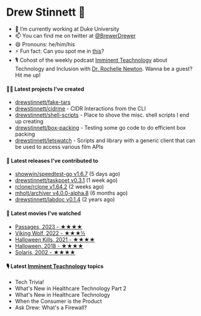 
# Drew Stinnett 👋

- 🔭 I’m currently working at Duke University
- 📫 You can find me on twitter at [@BrewerDrewer](https://twitter.com/BrewerDrewer)
- 😄 Pronouns: he/him/his
- ⚡ Fun fact: Can you spot me in [this](https://www.youtube.com/watch?v=oL9WnB0qHBA)?
- 🎙 Cohost of the weekly podcast [Imminent Teachnology](https://podcast.imminentteachnology.com/) about Technology and Inclusion with [Dr. Rochelle Newton](https://www.linkedin.com/in/drrochellenewton/). Wanna be a guest? Hit me up!

#### 👨‍💻 Latest projects I've created
- [drewstinnett/fake-tars](https://github.com/drewstinnett/fake-tars)
- [drewstinnett/cidrme](https://github.com/drewstinnett/cidrme) - CIDR Interactions from the CLI
- [drewstinnett/shell-scripts](https://github.com/drewstinnett/shell-scripts) - Place to shove the misc. shell scripts I end up creating
- [drewstinnett/box-packing](https://github.com/drewstinnett/box-packing) - Testing some go code to do efficient box packing
- [drewstinnett/letswatch](https://github.com/drewstinnett/letswatch) - Scripts and library with a generic client that can be used to access various film APIs

#### 🚀 Latest releases I've contributed to
- [showwin/speedtest-go v1.6.7](https://github.com/showwin/speedtest-go/releases/tag/v1.6.7) (5 days ago)
- [drewstinnett/taskpoet v0.3.1](https://github.com/drewstinnett/taskpoet/releases/tag/v0.3.1) (1 week ago)
- [rclone/rclone v1.64.2](https://github.com/rclone/rclone/releases/tag/v1.64.2) (2 weeks ago)
- [mholt/archiver v4.0.0-alpha.8](https://github.com/mholt/archiver/releases/tag/v4.0.0-alpha.8) (6 months ago)
- [drewstinnett/labdoc v0.1.4](https://github.com/drewstinnett/labdoc/releases/tag/v0.1.4) (2 years ago)

#### 🍿 Latest movies I've watched
- [Passages, 2023 - ★★★★](https://letterboxd.com/mondodrew/film/passages-2023/)
- [Viking Wolf, 2022 - ★★★½](https://letterboxd.com/mondodrew/film/viking-wolf/)
- [Halloween Kills, 2021 - ★★★★](https://letterboxd.com/mondodrew/film/halloween-kills/2/)
- [Halloween, 2018 - ★★★★](https://letterboxd.com/mondodrew/film/halloween-2018/1/)
- [Solaris, 2002 - ★★★★](https://letterboxd.com/mondodrew/film/solaris-2002/)

#### 🎙 Latest [Imminent Teachnology](https://podcast.imminentteachnology.com/) topics
- Tech Trivia!
- What&#39;s New in Healthcare Technology Part 2
- What&#39;s New in Healthcare Technology
- When the Consumer is the Product
- Ask Drew: What&#39;s a Firewall?
